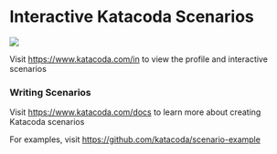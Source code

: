 # Interactive Katacoda Scenarios

[![](http://shields.katacoda.com/katacoda/in/count.svg)](https://www.katacoda.com/in "Get your profile on Katacoda.com")

Visit https://www.katacoda.com/in to view the profile and interactive scenarios

### Writing Scenarios
Visit https://www.katacoda.com/docs to learn more about creating Katacoda scenarios

For examples, visit https://github.com/katacoda/scenario-example
